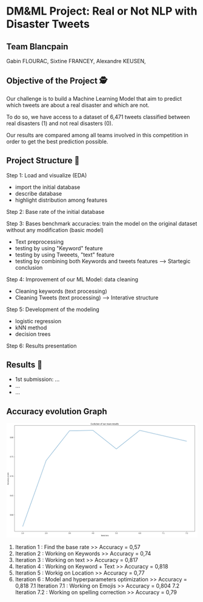 # DM&ML Project: Real or Not NLP with Disaster Tweets 

## Team Blancpain

Gabin FLOURAC,
Sixtine FRANCEY,
Alexandre KEUSEN,

## Objective of the Project 🕵️

Our challenge is to build a Machine Learning Model that aim to predict which tweets are about a real disaster and which are not. 

To do so, we have access to a dataset of 6,471 tweets classified between real disasters (1) and not real disasters (0).

Our results are compared among all teams involved in this competition in order to get the best prediction possible. 

## Project Structure 🚀

Step 1: Load and visualize (EDA) 
- import the initial database 
- describe database 
- highlight distribution among features 

Step 2: Base rate of the initial database 

Step 3: Bases benchmark accuracies: train the model on the original dataset without any modification (basic model)
- Text preprocessing
- testing by using "Keyword" feature 
- testing by using Tweeets, "text" feature 
- testing by combining both Keywords and tweets features
--> Startegic conclusion 

Step 4: Improvement of our ML Model: data cleaning 
- Cleaning keywords (text processing)
- Cleaning Tweets (text processing)
--> Interative structure 

Step 5: Development of the modeling 
- logistic regression 
- kNN method 
- decision trees 

Step 6: Results presentation 

## Results 🥇 

- 1st submission: ...
- ...
- ...

## Accuracy evolution Graph

![](Data/progressiongraph.jpg)

1.   Iteration 1 : Find the base rate >> Accuracy = 0,57
2.   Iteration 2 : Working on Keywords >> Accuracy = 0,74
3.   Iteration 3 : Working on text >> Accuracy = 0,817
4.   Iteration 4 : Working on Keyword + Text >> Accuracy = 0,818
5.   Iteration 5 : Workig on Location >> Accuracy = 0,77
6.   Iteration 6 : Model and hyperparameters optimization >> Accuracy = 0,818
7.1  Iteration 7.1 : Working on Emojis >> Accuracy = 0,804
7.2  Iteration 7.2 : Working on spelling correction >> Accuracy = 0,79
